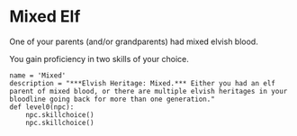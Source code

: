 # Mixed Elf
One of your parents (and/or grandparents) had mixed elvish blood.

You gain proficiency in two skills of your choice.

```
name = 'Mixed'
description = "***Elvish Heritage: Mixed.*** Either you had an elf parent of mixed blood, or there are multiple elvish heritages in your bloodline going back for more than one generation."
def level0(npc):
    npc.skillchoice()
    npc.skillchoice()
```
